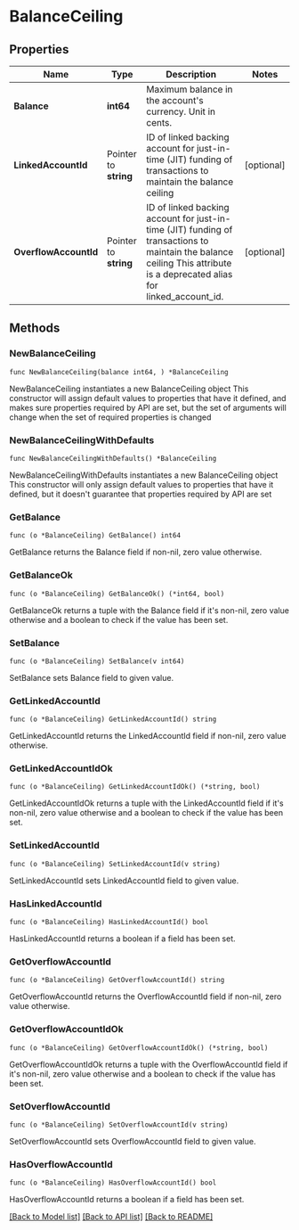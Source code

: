 # BalanceCeiling

## Properties

Name | Type | Description | Notes
------------ | ------------- | ------------- | -------------
**Balance** | **int64** | Maximum balance in the account&#39;s currency. Unit in cents. | 
**LinkedAccountId** | Pointer to **string** | ID of linked backing account for just-in-time (JIT) funding of transactions to maintain the balance ceiling  | [optional] 
**OverflowAccountId** | Pointer to **string** | ID of linked backing account for just-in-time (JIT) funding of transactions to maintain the balance ceiling This attribute is a deprecated alias for linked_account_id.  | [optional] 

## Methods

### NewBalanceCeiling

`func NewBalanceCeiling(balance int64, ) *BalanceCeiling`

NewBalanceCeiling instantiates a new BalanceCeiling object
This constructor will assign default values to properties that have it defined,
and makes sure properties required by API are set, but the set of arguments
will change when the set of required properties is changed

### NewBalanceCeilingWithDefaults

`func NewBalanceCeilingWithDefaults() *BalanceCeiling`

NewBalanceCeilingWithDefaults instantiates a new BalanceCeiling object
This constructor will only assign default values to properties that have it defined,
but it doesn't guarantee that properties required by API are set

### GetBalance

`func (o *BalanceCeiling) GetBalance() int64`

GetBalance returns the Balance field if non-nil, zero value otherwise.

### GetBalanceOk

`func (o *BalanceCeiling) GetBalanceOk() (*int64, bool)`

GetBalanceOk returns a tuple with the Balance field if it's non-nil, zero value otherwise
and a boolean to check if the value has been set.

### SetBalance

`func (o *BalanceCeiling) SetBalance(v int64)`

SetBalance sets Balance field to given value.


### GetLinkedAccountId

`func (o *BalanceCeiling) GetLinkedAccountId() string`

GetLinkedAccountId returns the LinkedAccountId field if non-nil, zero value otherwise.

### GetLinkedAccountIdOk

`func (o *BalanceCeiling) GetLinkedAccountIdOk() (*string, bool)`

GetLinkedAccountIdOk returns a tuple with the LinkedAccountId field if it's non-nil, zero value otherwise
and a boolean to check if the value has been set.

### SetLinkedAccountId

`func (o *BalanceCeiling) SetLinkedAccountId(v string)`

SetLinkedAccountId sets LinkedAccountId field to given value.

### HasLinkedAccountId

`func (o *BalanceCeiling) HasLinkedAccountId() bool`

HasLinkedAccountId returns a boolean if a field has been set.

### GetOverflowAccountId

`func (o *BalanceCeiling) GetOverflowAccountId() string`

GetOverflowAccountId returns the OverflowAccountId field if non-nil, zero value otherwise.

### GetOverflowAccountIdOk

`func (o *BalanceCeiling) GetOverflowAccountIdOk() (*string, bool)`

GetOverflowAccountIdOk returns a tuple with the OverflowAccountId field if it's non-nil, zero value otherwise
and a boolean to check if the value has been set.

### SetOverflowAccountId

`func (o *BalanceCeiling) SetOverflowAccountId(v string)`

SetOverflowAccountId sets OverflowAccountId field to given value.

### HasOverflowAccountId

`func (o *BalanceCeiling) HasOverflowAccountId() bool`

HasOverflowAccountId returns a boolean if a field has been set.


[[Back to Model list]](../../README.md#documentation-for-models) [[Back to API list]](../../README.md#documentation-for-api-endpoints) [[Back to README]](../../README.md)


